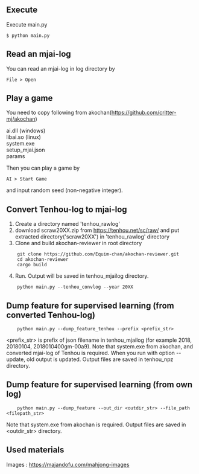 ## Execute
Execute main.py

```$ python main.py```

## Read an mjai-log
You can read an mjai-log in log directory by

```File > Open```

## Play a game
You need to copy following from akochan(https://github.com/critter-mj/akochan)

ai.dll (windows)  
libai.so (linux)  
system.exe  
setup_mjai.json  
params  

Then you can play a game by

```AI > Start Game```

and input random seed (non-negative integer).

## Convert Tenhou-log to mjai-log

1. Create a directory named 'tenhou_rawlog'  
2. download scraw20XX.zip from https://tenhou.net/sc/raw/ and put extracted directory('scraw20XX') in 'tenhou_rawlog' directory  
3. Clone and build akochan-reviewer in root directory  
```
    git clone https://github.com/Equim-chan/akochan-reviewer.git
    cd akochan-reviewer
    cargo build
```
4. Run. Output will be saved in tenhou_mjailog directory.
```
    python main.py --tenhou_convlog --year 20XX
```

## Dump feature for supervised learning (from converted Tenhou-log)
```
    python main.py --dump_feature_tenhou --prefix <prefix_str>
```
<prefix_str> is prefix of json filename in tenhou_mjailog (for example 2018, 20180104, 2018010400gm-00a9).
Note that system.exe from akochan, and converted mjai-log of Tenhou is required.
When you run with option --update, old output is updated.
Output files are saved in tenhou_npz directory.

## Dump feature for supervised learning (from own log)
```
    python main.py --dump_feature --out_dir <outdir_str> --file_path <filepath_str>
```
Note that system.exe from akochan is required.
Output files are saved in <outdir_str> directory.

## Used materials

Images : https://majandofu.com/mahjong-images